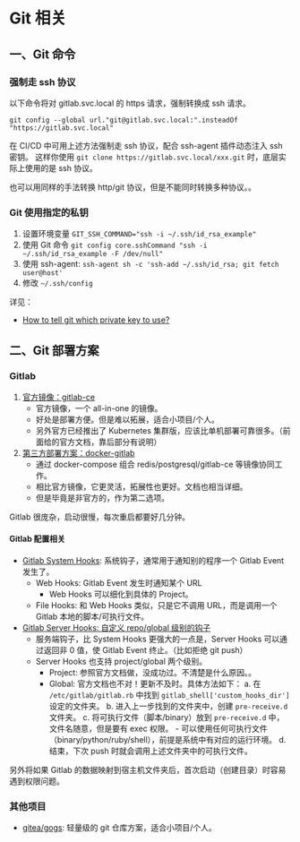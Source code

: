 # Git 相关

## 一、Git 命令

### 强制走 ssh 协议

以下命令将对 gitlab.svc.local 的 https 请求，强制转换成 ssh 请求。
```
git config --global url."git@gitlab.svc.local:".insteadOf "https://gitlab.svc.local"
```

在 CI/CD 中可用上述方法强制走 ssh 协议，配合 ssh-agent 插件动态注入 ssh 密钥。
这样你使用 `git clone https://gitlab.svc.local/xxx.git` 时，底层实际上使用的是 ssh 协议。

也可以用同样的手法转换 http/git 协议，但是不能同时转换多种协议。。

### Git 使用指定的私钥

1. 设置环境变量 `GIT_SSH_COMMAND="ssh -i ~/.ssh/id_rsa_example"`
2. 使用 Git 命令 `git config core.sshCommand "ssh -i ~/.ssh/id_rsa_example -F /dev/null"`
3. 使用 ssh-agent: `ssh-agent sh -c 'ssh-add ~/.ssh/id_rsa; git fetch user@host'`
4. 修改 `~/.ssh/config`

详见：

- [How to tell git which private key to use?](https://superuser.com/questions/232373/how-to-tell-git-which-private-key-to-use)

## 二、Git 部署方案

### Gitlab

1. [官方镜像：gitlab-ce](https://docs.gitlab.com/omnibus/docker/#install-gitlab-using-docker-compose)
    - 官方镜像，一个 all-in-one 的镜像。
    - 好处是部署方便。但是难以拓展，适合小项目/个人。
    - 另外官方已经推出了 Kubernetes 集群版，应该比单机部署可靠很多。（前面给的官方文档，靠后部分有说明）
1. [第三方部署方案：docker-gitlab](https://github.com/sameersbn/docker-gitlab)
    - 通过 docker-compose 组合 redis/postgresql/gitlab-ce 等镜像协同工作。
    - 相比官方镜像，它更灵活，拓展性也更好。文档也相当详细。
    - 但是毕竟是非官方的，作为第二选项。
    
Gitlab 很庞杂，启动很慢，每次重启都要好几分钟。

#### Gitlab 配置相关

- [Gitlab System Hooks](https://docs.gitlab.com/ee/system_hooks/system_hooks.html): 系统钩子，通常用于通知别的程序一个 Gitlab Event 发生了。
    - Web Hooks: Gitlab Event 发生时通知某个 URL
        - Web Hooks 可以细化到具体的 Project。
    - File Hooks: 和 Web Hooks 类似，只是它不调用 URL，而是调用一个 Gitlab 本地的脚本/可执行文件。
- [Gitlab Server Hooks: 自定义 repo/global 级别的钩子](https://docs.gitlab.com/ce/administration/server_hooks.html)
    - 服务端钩子，比 System Hooks 更强大的一点是，Server Hooks 可以通过返回非 0 值，使 Gitlab Event 终止。（比如拒绝 git push）
    - Server Hooks 也支持 project/global 两个级别。
        - Project: 参照官方文档做，没成功过。不清楚是什么原因。。
        - Global: 官方文档也不对！更新不及时。具体方法如下：
            a. 在 `/etc/gitlab/gitlab.rb` 中找到 `gitlab_shell['custom_hooks_dir']` 设定的文件夹。
            b. 进入上一步找到的文件夹中，创建 `pre-receive.d` 文件夹。
            c. 将可执行文件（脚本/binary）放到 `pre-receive.d` 中，文件名随意，但是要有 exec 权限。
                - 可以使用任何可执行文件（binary/python/ruby/shell），前提是系统中有对应的运行环境。
            d. 结束，下次 push 时就会调用上述文件夹中的可执行文件。

另外将如果 Gitlab 的数据映射到宿主机文件夹后，首次启动（创建目录）时容易遇到权限问题。

### 其他项目

- [gitea/gogs](https://github.com/gogs/gogs): 轻量级的 git 仓库方案，适合小项目/个人。
